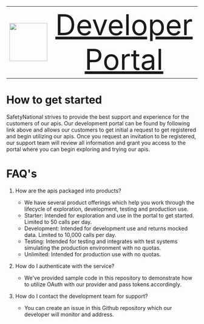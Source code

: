 
<table cellpadding=0 cellspacing=0><tr><td><img src="https://github.com/SafetyNationalPublic/apis/wiki/docs/SN_2018_Logo.svg" width="100" height="100"></td><td width="800" align="center"><a style="font-size:75px;" href="https://api-sandbox-cus.developer.azure-api.net/">Developer Portal</a></td></tr></table>

# How to get started 
SafetyNational strives to provide the best support and experience for the customers of our apis.  Our development portal can be found by following link above and allows our customers to get initial a request to get registered and begin utilizing our apis. Once you request an invitation to be registered, our support team will review all information and grant you access to the portal where you can begin exploring and trying our apis.  

#  FAQ's
1. How are the apis packaged into products?
   - We have several product offerings which help you work through the lifecycle of exploration, development, testing and production use. 
   - Starter: Intended for exploration and use in the portal to get started. Limited to 50 calls per day.
   - Development: Intended for development use and returns mocked data.  Limited to 10,000 calls per day.
   - Testing: Intended for testing and integrates with test systems simulating the production environment with no quotas.
   - Unlimited: Intended for production use with no quotas.  

2. How do I authenticate with the service?
   - We've provided sample code in this repository to demonstrate how to utilize OAuth with our provider and pass tokens accordingly.
   
3. How do I contact the development team for support?
   - You can create an issue in this Github repository which our developer will monitor and address.

